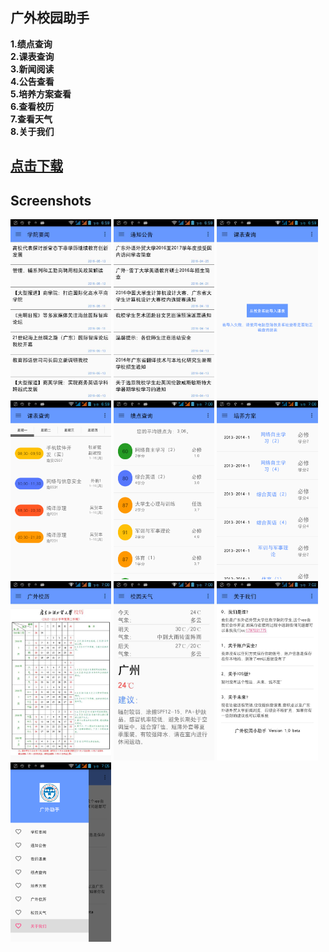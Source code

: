## 广外校园助手
 **1.绩点查询**          
 **2.课表查询**         
 **3.新闻阅读**         
 **4.公告查看**        
 **5.培养方案查看**            
 **6.查看校历**    
 **7.查看天气**    
 **8.关于我们**     
 
## [点击下载](http://fir.im/gwxzs)

## Screenshots   
<img src="效果截图/1.jpg" width="32%">
<img src="效果截图/2.jpg" width="32%">
<img src="效果截图/13.png" width="32%">
<img src="效果截图/14.png" width="32%">
<img src="效果截图/5.png" width="32%">
<img src="效果截图/6.png" width="32%">
<img src="效果截图/7.jpg" width="32%">
<img src="效果截图/8.jpg" width="32%">
<img src="效果截图/9.jpg" width="32%">
<img src="效果截图/10.png" width="32%">

